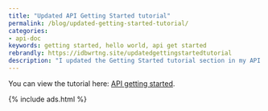 ```yaml
---
title: "Updated API Getting Started tutorial"
permalink: /blog/updated-getting-started-tutorial/
categories:
- api-doc
keywords: getting started, hello world, api get started
rebrandly: https://idbwrtng.site/updatedgettingstartedtutorial
description: "I updated the Getting Started tutorial section in my API course. I included a new section about the philosophic foundations of getting started tutorials, as I believe that this mindset toward action-oriented learning in API documentation is key. I also realized that the Run in Postman buttons are now forked collections in a web interface rather than static code that is downloaded to a local Postman client. So much changes in API tools that from one year to the next, any tutorial is sure to become outdated."
---
```


You can view the tutorial here: [API getting started](/learnapidoc/docapis_doc_getting_started_section.html).

{% include ads.html %}
